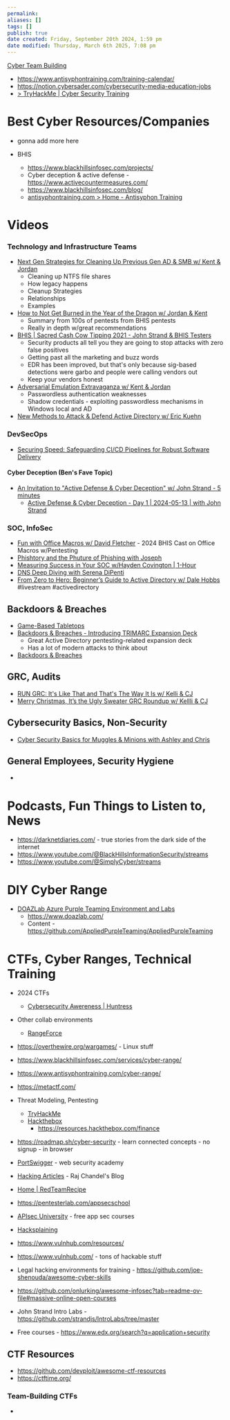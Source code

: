 ```yaml
---
permalink:
aliases: []
tags: []
publish: true
date created: Friday, September 20th 2024, 1:59 pm
date modified: Thursday, March 6th 2025, 7:08 pm
---
```



[Cyber Team Building](../Cyber%20Team%20Building/Cyber%20Team%20Building.md)

- https://www.antisyphontraining.com/training-calendar/ 
- https://notion.cybersader.com/cybersecurity-media-education-jobs 
- [ > TryHackMe | Cyber Security Training](https://tryhackme.com/soc-sim/)

# Best Cyber Resources/Companies

- gonna add more here

- BHIS
    - https://www.blackhillsinfosec.com/projects/
    - Cyber deception & active defense - https://www.activecountermeasures.com/
    - https://www.blackhillsinfosec.com/blog/
    - [antisyphontraining.com > Home - Antisyphon Training](https://www.antisyphontraining.com/)

# Videos

### Technology and Infrastructure Teams

- [Next Gen Strategies for Cleaning Up Previous Gen AD & SMB w/ Kent & Jordan](https://www.youtube.com/watch?v=lud3T2mHiI4)
    - Cleaning up NTFS file shares
    - How legacy happens
    - Cleanup Strategies
    - Relationships
    - Examples
- [How to Not Get Burned in the Year of the Dragon w/ Jordan & Kent](https://www.youtube.com/watch?v=4ERqB2rwPO0)
    - Summary from 100s of pentests from BHIS pentests
    - Really in depth w/great recommendations
- [BHIS | Sacred Cash Cow Tipping 2021 - John Strand & BHIS Testers](https://www.youtube.com/watch?v=P_fHD_Er_dg)
    - Security products all tell you they are going to stop attacks with zero false positives
    - Getting past all the marketing and buzz words
    - EDR has been improved, but that's only because sig-based detections were garbo and people were calling vendors out
    - Keep your vendors honest
- [Adversarial Emulation Extravaganza w/ Kent & Jordan](https://www.youtube.com/watch?v=q_y05SOZvPY)
    - Passwordless authentication weaknesses
    - Shadow credentials - exploiting passwordless mechanisms in Windows local and AD
- [New Methods to Attack & Defend Active Directory w/ Eric Kuehn](https://www.youtube.com/watch?v=rSgj-oMxG0g)

### DevSecOps

- [Securing Speed: Safeguarding CI/CD Pipelines for Robust Software Delivery](https://www.youtube.com/watch?v=vd5JpQB_owg)

#### Cyber Deception (Ben's Fave Topic)

- [An Invitation to "Active Defense & Cyber Deception" w/ John Strand - 5 minutes](https://www.linkedin.com/posts/antisyphon-training_an-invitation-to-defense-activity-7043959108894355456-Bqyo?trk=public_profile_like_view)
    - [Active Defense & Cyber Deception - Day 1 | 2024-05-13 | with John Strand](https://www.youtube.com/watch?v=R-imWPT1HWo)
    

### SOC, InfoSec

- [Fun with Office Macros w/ David Fletcher](https://www.youtube.com/watch?v=cfKDnxeoTuQ) - 2024 BHIS Cast on Office Macros w/Pentesting
- [Phishtory and the Phuture of Phishing with Joseph](https://www.youtube.com/watch?v=jkApCKWsiUI)
- [Measuring Success in Your SOC w/Hayden Covington | 1-Hour](https://www.youtube.com/watch?v=RvsAy4xXrpQ)
- [DNS Deep Diving with Serena DiPenti](https://www.youtube.com/watch?v=p0Ar6eincE0)
- [From Zero to Hero: Beginner’s Guide to Active Directory w/ Dale Hobbs](https://www.youtube.com/watch?v=XwOV7HpVLEA) #livestream #activedirectory

## Backdoors & Breaches

- [Game-Based Tabletops](../Game-Based%20Tabletops/Game-Based%20Tabletops.md)
- [Backdoors & Breaches - Introducing TRIMARC Expansion Deck](https://www.youtube.com/watch?v=P4sQCjRyG0o)
    - Great Active Directory pentesting-related expansion deck
    - Has a lot of modern attacks to think about
- [Backdoors & Breaches](../Game-Based%20Tabletops/Backdoors%20&%20Breaches/Backdoors%20&%20Breaches.md)

## GRC, Audits

- [RUN GRC: It's Like That and That's The Way It Is w/ Kelli & CJ](https://www.youtube.com/watch?v=dD27sV_vbno)
- [Merry Christmas, It’s the Ugly Sweater GRC Roundup w/ Kellli & CJ](https://www.youtube.com/watch?v=F23uDx8D1ZM)

## Cybersecurity Basics, Non-Security

- [Cyber Security Basics for Muggles & Minions with Ashley and Chris](https://www.youtube.com/watch?v=N_WBsEkuz5w)

## General Employees, Security Hygiene

- 

# Podcasts, Fun Things to Listen to, News

- https://darknetdiaries.com/ - true stories from the dark side of the internet
- https://www.youtube.com/@BlackHillsInformationSecurity/streams 
- https://www.youtube.com/@SimplyCyber/streams 

# DIY Cyber Range

- [DOAZLab Azure Purple Teaming Environment and Labs](../../📁%2098%20-%20ARCHIVE/GradSchoolProjects/Honey%20Accounts%20in%20Windows%20AD/Tech%20Stack,%20Architecture,%20Tools.md)
    - https://www.doazlab.com/
    - Content - https://github.com/AppliedPurpleTeaming/AppliedPurpleTeaming

# CTFs, Cyber Ranges, Technical Training

- 2024 CTFs
	- [Cybersecurity Awereness | Huntress](https://www.huntress.com/cybersecurity-education/cybersecurity-awareness)

- Other collab environments
    - [RangeForce](https://rangeforce.com/)
- https://overthewire.org/wargames/ - Linux stuff
- https://www.blackhillsinfosec.com/services/cyber-range/
- https://www.antisyphontraining.com/cyber-range/
- https://metactf.com/
- Threat Modeling, Pentesting
    - [TryHackMe](https://tryhackme.com/)
    - [Hackthebox](https://www.hackthebox.com/)
        - https://resources.hackthebox.com/finance
- https://roadmap.sh/cyber-security - learn connected concepts - no signup - in browser
- [PortSwigger](https://portswigger.net/) - web security academy
- [Hacking Articles](https://www.hackingarticles.in/) - Raj Chandel's Blog
- [Home | RedTeamRecipe](https://redteamrecipe.com/)
- https://pentesterlab.com/appsecschool
- [APIsec University](https://www.apisecuniversity.com/) - free app sec courses
- [Hacksplaining](https://www.hacksplaining.com/)
- https://www.vulnhub.com/resources/
- https://www.vulnhub.com/ - tons of hackable stuff
- Legal hacking environments for training - https://github.com/joe-shenouda/awesome-cyber-skills
- https://github.com/onlurking/awesome-infosec?tab=readme-ov-file#massive-online-open-courses
- John Strand Intro Labs - https://github.com/strandjs/IntroLabs/tree/master
- Free courses - https://www.edx.org/search?q=application+security

## CTF Resources

- https://github.com/devploit/awesome-ctf-resources
- https://ctftime.org/

### Team-Building CTFs

- 

